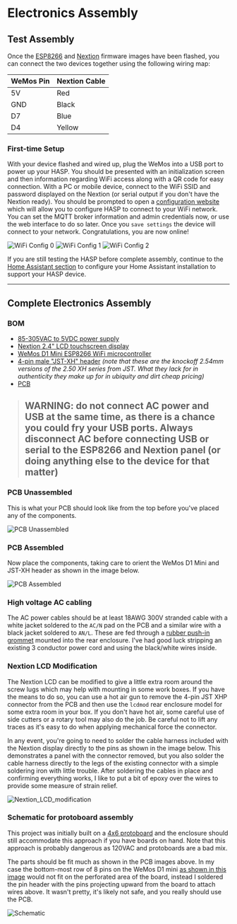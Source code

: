 # Electronics Assembly

## Test Assembly

Once the [ESP8266](01_Arduino_Sketch.md) and [Nextion](02_Nextion_HMI.md) firmware images have been flashed, you can connect the two devices together using the following wiring map:

| WeMos Pin | Nextion Cable |
|-----------|---------------|
| 5V        | Red           |
| GND       | Black         |
| D7        | Blue          |
| D4        | Yellow        |

### First-time Setup

With your device flashed and wired up, plug the WeMos into a USB port to power up your HASP.  You should be presented with an initialization screen and then information regarding WiFi access along with a QR code for easy connection.  With a PC or mobile device, connect to the WiFi SSID and password displayed on the Nextion (or serial output if you don't have the Nextion ready).  You should be prompted to open a [configuration website](http://192.168.4.1) which will allow you to configure HASP to connect to your WiFi network.  You can set the MQTT broker information and admin credentials now, or use the web interface to do so later.  Once you `save settings` the device will connect to your network.  Congratulations, you are now online!

![WiFi Config 0](https://github.com/aderusha/HASwitchPlate/blob/master/Documentation/Images/WiFi_Config_0.png?raw=true) ![WiFi Config 1](https://github.com/aderusha/HASwitchPlate/blob/master/Documentation/Images/WiFi_Config_1.png?raw=true) ![WiFi Config 2](https://github.com/aderusha/HASwitchPlate/blob/master/Documentation/Images/WiFi_Config_2.png?raw=true)

If you are still testing the HASP before complete assembly, continue to the [Home Assistant section](05_Home_Assistant.md) to configure your Home Assistant installation to support your HASP device.

---

## Complete Electronics Assembly

### BOM

* [85-305VAC to 5VDC power supply](https://www.arrow.com/en/products/irm-03-5/mean-well-enterprises)
* [Nextion 2.4" LCD touchscreen display](https://www.itead.cc/nextion-nx3224t024.html)
* [WeMos D1 Mini ESP8266 WiFi microcontroller](https://wiki.wemos.cc/products:d1:d1_mini)
* [4-pin male "JST-XH" header](https://www.aliexpress.com/wholesale?SearchText=jst+xh+4+pin) *(note that these are the knockoff 2.54mm versions of the 2.50 XH series from JST.  What they lack for in authenticity they make up for in ubiquity and dirt cheap pricing)*
* [PCB](../PCB)

> ## WARNING: do not connect AC power and USB at the same time, as there is a chance you could fry your USB ports.  Always disconnect AC before connecting USB or serial to the ESP8266 and Nextion panel (or doing anything else to the device for that matter)

### PCB Unassembled

This is what your PCB should look like from the top before you've placed any of the components.

![PCB Unassembled](https://github.com/aderusha/HASwitchPlate/blob/master/Documentation/Images/HASP_PCB_Front.png?raw=true)

### PCB Assembled

Now place the components, taking care to orient the WeMos D1 Mini and JST-XH header as shown in the image below.

![PCB Assembled](https://github.com/aderusha/HASwitchPlate/blob/master/Documentation/Images/HASP_PCB_Front_Assembled.png?raw=true)

### High voltage AC cabling

The AC power cables should be at least 18AWG 300V stranded cable with a white jacket soldered to the `AC/N` pad on the PCB and a similar wire with a black jacket soldered to `AN/L`.  These are fed through a [rubber push-in grommet](https://www.mcmaster.com/#9600k41) mounted into the rear enclosure.  I've had good luck stripping an existing 3 conductor power cord and using the black/white wires inside.

### Nextion LCD Modification

The Nextion LCD can be modified to give a little extra room around the screw lugs which may help with mounting in some work boxes.  If you have the means to do so, you can use a hot air gun to remove the 4-pin JST XHP connector from the PCB and then use the `lcdmod` rear enclosure model for some extra room in your box.  If you don't have hot air, some careful use of side cutters or a rotary tool may also do the job.  Be careful not to lift any traces as it's easy to do when applying mechanical force the connector.

In any event, you're going to need to solder the cable harness included with the Nextion display directly to the pins as shown in the image below.  This demonstrates a panel with the connector removed, but you also solder the cable harness directly to the legs of the existing connector with a simple soldering iron with little trouble.  After soldering the cables in place and confirming everything works, I like to put a bit of epoxy over the wires to provide some measure of strain relief.

![Nextion_LCD_modification](https://github.com/aderusha/HASwitchPlate/blob/master/Documentation/Images/Nextion_LCD_modification.jpg?raw=true)

### Schematic for protoboard assembly

This project was initially built on a [4x6 protoboard](https://www.amazon.com/gp/product/B06XTPGBS5) and the enclosure should still accommodate this approach if you have boards on hand.  Note that this approach is probably dangerous as 120VAC and protoboards are a bad mix.

The parts should be fit much as shown in the PCB images above.  In my case the bottom-most row of 8 pins on the WeMos D1 mini [as shown in this image](https://raw.githubusercontent.com/aderusha/HASwitchPlate/master/Documentation/Images/Perfboard_Assembly_Parts_Installed.jpg) would not fit on the perforated area of the board, instead I soldered the pin header with the pins projecting upward from the board to attach wires above.  It wasn't pretty, it's likely not safe, and you really should use the PCB.

![Schematic](https://github.com/aderusha/HASwitchPlate/blob/master/Documentation/Images/Schematic.png?raw=true)